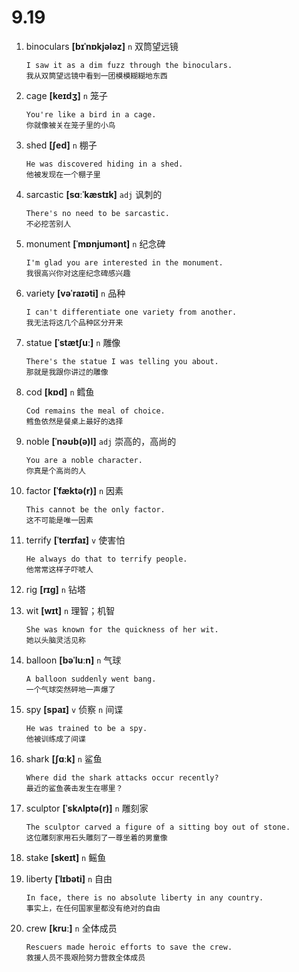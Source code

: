 # 9.19

1. binoculars **[bɪˈnɒkjələz]** `n` 双筒望远镜

   ```
   I saw it as a dim fuzz through the binoculars.
   我从双筒望远镜中看到一团模模糊糊地东西
   ```

2. cage **[keɪdʒ]** `n` 笼子

   ```
   You're like a bird in a cage.
   你就像被关在笼子里的小鸟
   ```

3. shed **[ʃed]** `n` 棚子

   ```
   He was discovered hiding in a shed.
   他被发现在一个棚子里
   ```

4. sarcastic **[sɑːˈkæstɪk]** `adj` 讽刺的

   ```
   There's no need to be sarcastic.
   不必挖苦别人
   ```

5. monument **[ˈmɒnjumənt]** `n` 纪念碑

   ```
   I'm glad you are interested in the monument.
   我很高兴你对这座纪念碑感兴趣
   ```

6. variety **[vəˈraɪəti]** `n` 品种

   ```
   I can't differentiate one variety from another.
   我无法将这几个品种区分开来
   ```

7. statue **[ˈstætʃuː]** `n` 雕像

   ```
   There's the statue I was telling you about.
   那就是我跟你讲过的雕像
   ```

8. cod **[kɒd]** `n` 鳕鱼

   ```
   Cod remains the meal of choice.
   鳕鱼依然是餐桌上最好的选择
   ```

9. noble **[ˈnəʊb(ə)l]** `adj` 崇高的，高尚的

   ```
   You are a noble character.
   你真是个高尚的人
   ```

10. factor **[ˈfæktə(r)]** `n` 因素

    ```
    This cannot be the only factor.
    这不可能是唯一因素
    ```

11. terrify **[ˈterɪfaɪ]** `v` 使害怕

    ```
    He always do that to terrify people.
    他常常这样子吓唬人
    ```

12. rig **[rɪɡ]** `n` 钻塔

13. wit **[wɪt]** `n` 理智；机智

    ```
    She was known for the quickness of her wit.
    她以头脑灵活见称
    ```

14. balloon **[bəˈluːn]** `n` 气球

    ```
    A balloon suddenly went bang.
    一个气球突然砰地一声爆了
    ```

15. spy **[spaɪ]** `v` 侦察 `n` 间谍

    ```
    He was trained to be a spy.
    他被训练成了间谍
    ```

16. shark **[ʃɑːk]** `n` 鲨鱼

    ```
    Where did the shark attacks occur recently?
    最近的鲨鱼袭击发生在哪里？
    ```

17. sculptor **[ˈskʌlptə(r)]** `n` 雕刻家

    ```
    The sculptor carved a figure of a sitting boy out of stone.
    这位雕刻家用石头雕刻了一尊坐着的男童像
    ```

18. stake **[skeɪt]** `n` 鳐鱼

19. liberty **[ˈlɪbəti]** `n` 自由

    ```
    In face, there is no absolute liberty in any country.
    事实上，在任何国家里都没有绝对的自由
    ```

20. crew **[kruː]** `n` 全体成员
    ```
    Rescuers made heroic efforts to save the crew.
    救援人员不畏艰险努力营救全体成员
    ```
